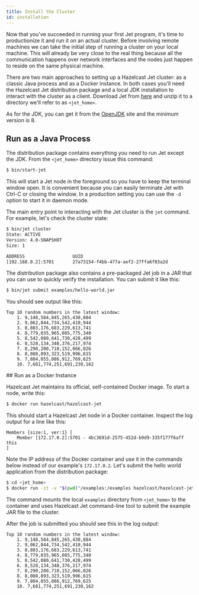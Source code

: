 ```yaml
---
title: Install the Cluster
id: installation
---
```


Now that you've succeeded in running your first Jet program, it's time
to productionize it and run it on an actual cluster. Before involving
remote machines we can take the initial step of running a cluster on
your local machine. This will already be very close to the real thing
because all the communication happens over network interfaces and the
nodes just happen to reside on the same physical machine.

There are two main approaches to setting up a Hazelcast Jet cluster: as
a classic Java process and as a Docker instance. In both cases you'll
need the Hazelcast Jet distribution package and a local JDK installation
to interact with the cluster as a client. Download Jet from
[here](https://jet.hazelcast.org/download) and unzip it to a directory
we'll refer to as `<jet_home>`.

As for the JDK, you can get it from the [OpenJDK](https://openjdk.java.net/)
site and the minimum version is 8.


## Run as a Java Process

The distribution package contains everything you need to run Jet except
the JDK. From the `<jet_home>` directory issue this command:

```bash
$ bin/start-jet
```

This will start a Jet node in the foreground so you have to keep the
terminal window open. It is convenient because you can easily terminate
Jet with Ctrl-C or closing the window. In a production setting you can
use the `-d` option to start it in daemon mode.

The main entry point to interacting with the Jet cluster is the `jet`
command. For example, let's check the cluster state:

```bash
$ bin/jet cluster
State: ACTIVE
Version: 4.0-SNAPSHOT
Size: 1

ADDRESS                  UUID
[192.168.0.2]:5701       27a73154-f4bb-477a-aef2-27ffa6f03a2d
```

The distribution package also contains a pre-packaged Jet job in a JAR
that you can use to quickly verify the installation. You can submit it
like this:

```bash
$ bin/jet submit examples/hello-world.jar
```

You should see output like this:

```text
Top 10 random numbers in the latest window:
    1. 9,148,584,845,265,430,884
    2. 9,062,844,734,542,410,944
    3. 8,803,176,683,229,613,741
    4. 8,779,035,965,085,775,340
    5. 8,542,080,641,730,428,499
    6. 8,528,134,348,376,217,974
    7. 8,290,200,710,152,066,026
    8. 8,008,893,323,519,996,615
    9. 7,804,055,086,912,769,625
    10. 7,681,774,251,691,230,162
```

## Run as a Docker Instance

Hazelcast Jet maintains its official, self-contained Docker image. To
start a node, write this:

```bash
$ docker run hazelcast/hazelcast-jet
```

This should start a Hazelcast Jet node in a Docker container. Inspect
the log output for a line like this:

```text
Members {size:1, ver:1} [
	Member [172.17.0.2]:5701 - 4bc3691d-2575-452d-b9d9-335f177f6aff this
]
```

Note the IP address of the Docker container and use it in the commands
below instead of our example's `172.17.0.2`. Let's submit the hello world
application from the distribution package:

```bash
$ cd <jet_home>
$ docker run -it -v "$(pwd)"/examples:/examples hazelcast/hazelcast-jet jet -a 172.17.0.2 $ submit /examples/hello-world.jar
```

The command mounts the local `examples` directory from `<jet_home>` to
the container and uses Hazelcast Jet command-line tool to submit the
example JAR file to the cluster.

After the job is submitted you should see this in the log output:

```text
Top 10 random numbers in the latest window:
    1. 9,148,584,845,265,430,884
    2. 9,062,844,734,542,410,944
    3. 8,803,176,683,229,613,741
    4. 8,779,035,965,085,775,340
    5. 8,542,080,641,730,428,499
    6. 8,528,134,348,376,217,974
    7. 8,290,200,710,152,066,026
    8. 8,008,893,323,519,996,615
    9. 7,804,055,086,912,769,625
    10. 7,681,774,251,691,230,162
```
